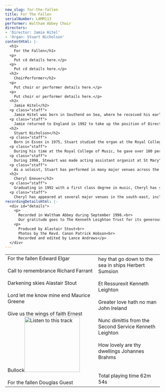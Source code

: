 ```yaml
---
new_slug: for-the-fallen
title: For The Fallen
serialNumber: LAMM113
performer: Waltham Abbey Choir
directors:
- 'Director: Jamie Hitel'
- 'Organ: Stuart Nicholson'
contentHtml: |-
  <h1>
    For the Fallen</h1>
  <p>
    Put cd details here.</p>
  <p>
    Put cd details here.</p>
  <h2>
    ChoirPerformer</h2>
  <p>
    Put choir or performer details here.</p>
  <p>
    Put choir or performer details here.</p>
  <h2>
    Jamie Hitel</h2>
  <p class="staff">
    Jamie Hitel was born in Southend on Sea, where he received his early musical education. After leaving school he went up to Cambridge as organ scholar at Robinson College, where he studied the organ with James O'Donnell and David Sanger. After leaving Cambridge, Jamie went to the West Coast of Norway, where he worked in the Norwegian Church for three years.</p>
  <p class="staff">
    Jamie returned to England in 1992 to take up the position of Director of Music at Waltham Abbey, where his eminent predecessors include Thomas Tallis. He has developed and expanded the music programme at Waltham Abbey, and under his direction the choir undertakes a full schedule of services, concerts, broadcasts and recordings, many of which have received critical acclaim. He has continued to study the organ with Peter Hurford and Kevin Bowyer and he has a busy schedule as a recitalist and conductor.</p>
  <h2>
    Stuart Nicholson</h2>
  <p class="staff">
    Born in Essex in 1975, Stuart studied the organ at the Royal College of Music with John Birch, graduating in 1997 with a first class degree. During his studies, Stuart held various positions in London including the organ scholarship at St Paul's Cathedral, St Bride's Fleet Street and the Temple Church.</p>
  <p class="staff">
    During his time at the Royal College of Music, he gave over 100 performances of pieces written by college composers, past and present, and in particular the organ works of Alastair Stout.</p>
  <p class="staff">
    During 1998, Stewart was made acting assistant organist at St Mary"s Episcopal Cathedral, Edinburgh, where he accompanied daily services, toured America and Switzerland, and broadcast regularly on Radios 3 and 4.</p>
  <p class="staff">
    As a soloist, Stuart has performed in many major venues across the country. He has played at both of the capital"s Anglican Cathedrals, Westminster Abbey, Westminster Cathedral, and at London's Royal Albert and Queen Elizabeth Halls. Stuart now maintains a busy career as organist in and around London.</p>
  <h2>
    Cheryl Enever</h2>
  <p class="staff">
    Graduating in 1992 with a first class degree in music, Cheryl has subsequently studied singing with Sally Lesage, Sarah Jeffries, Nancy Argenta, Jan Waterfield and Elisabeth Hawes. She is enjoying a rich and varied career, specialising in performances of Mozart, Vivaldi and Bach as well as operatic roles, including Dido (Dido and Aeneas), Adina (L"Elisir d"Amore) and Helena (A Midsummer Night"s Dream).</p>
  <p class="staff">
    Cheryl has appeared at several major venues in the south-east, including the South Bank Centre. Further afield she has toured Spain, Italy and the Netherlands where she has performed as soloist with various early-music ensembles.</p>
recordingDetailsHtml: |-
  <div id="details">
    <p>
      Recorded in Waltham Abbey during September 1998.<br>
      Our gratitude goes to The Kenneth Leighton Trust for its generous assistance towards the cost of commissioning "Darkening Skies".</p>
    <p>
      Produced by Alastair Stout<br>
      Photos by the Revd. Canon Patrick Hobson<br>
      Recorded and edited by Lance Andrews</p>
  </div>
---
```


<table class="tracktable">
  <tbody>
    <tr>
      <td class="column1">
        For the fallen <span class="composer">Edward Elgar</span><br>
        <br>
        Call to remembrance<span class="composer"> Richard Farrant </span><br>
        <br>
        Darkening skies <span class="composer">Alastair Stout</span><br>
        <br>
        Lord let me know mine end <span class="composer">Maurice Greene</span><br>
        <br>
        Give us the wings of faith <span class="composer">Ernest Bullock</span><a href="cliplinks/givewing%20.ram"><img alt="Listen to this track" src="/web/20120719220057im_/http://www.lammas.co.uk/images/listen.gif" width="180"></a><br>
        <br>
        For the fallen <span class="composer">Douglas Guest<br>
        </span>
      </td>
      <td class="column2">
        hey that go down to the sea in ships <span class="composer">Herbert Sumsion</span><br>
        <br>
        Et Ressurexit <span class="composer">Kenneth Leighton</span><br>
        <br>
        Greater love hath no man <span class="composer">John Ireland</span><br>
        <br>
        Nunc dimittis from the Second Service <span class="composer">Kenneth Leighton</span><br>
        <br>
        How lovely are thy dwellings <span class="composer">Johannes Brahms</span><br>
        <br>
        <br>
        <span id="playingtime">Total playing time 62m 54s</span>
      </td>
    </tr>
  </tbody>
</table>
